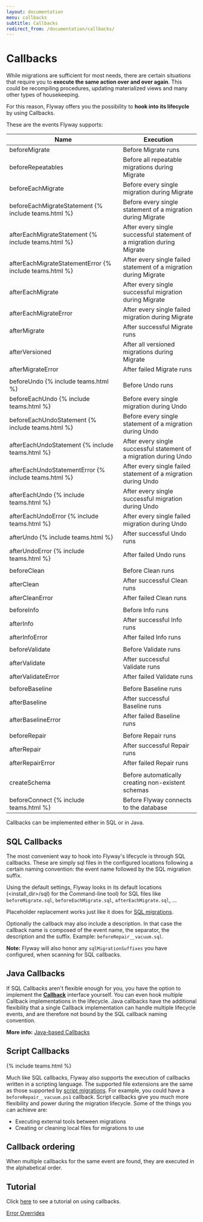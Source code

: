```yaml
---
layout: documentation
menu: callbacks
subtitle: Callbacks
redirect_from: /documentation/callbacks/
---
```

# Callbacks

While migrations are sufficient for most needs, there are certain situations that require you to <strong>execute the same action
over and over again</strong>. This could be recompiling procedures, updating materialized views and many other types of housekeeping.

For this reason, Flyway offers you the possibility to **hook into its lifecycle** by using Callbacks.

These are the events Flyway supports:
<table class="table table-hover">
    <thead>
    <tr>
        <th><strong>Name</strong></th>
        <th><strong>Execution</strong></th>
    </tr>
    </thead>
    <tbody>
    <tr id="beforeMigrate">
        <td>beforeMigrate</td>
        <td>Before Migrate runs</td>
    </tr>
    <tr id="beforeRepeatables">
        <td>beforeRepeatables</td>
        <td>Before all repeatable migrations during Migrate</td>
    </tr>
    <tr id="beforeEachMigrate">
        <td>beforeEachMigrate</td>
        <td>Before every single migration during Migrate</td>
    </tr>
    <tr id="beforeEachMigrateStatement">
        <td>beforeEachMigrateStatement {% include teams.html %}</td>
        <td>Before every single statement of a migration during Migrate</td>
    </tr>
    <tr id="afterEachMigrateStatement">
        <td>afterEachMigrateStatement {% include teams.html %}</td>
        <td>After every single successful statement of a migration during Migrate</td>
    </tr>
    <tr id="afterEachMigrateStatementError">
        <td>afterEachMigrateStatementError {% include teams.html %}</td>
        <td>After every single failed statement of a migration during Migrate</td>
    </tr>
    <tr id="afterEachMigrate">
        <td>afterEachMigrate</td>
        <td>After every single successful migration during Migrate</td>
    </tr>
    <tr id="afterEachMigrateError">
        <td>afterEachMigrateError</td>
        <td>After every single failed migration during Migrate</td>
    </tr>
    <tr id="afterMigrate">
        <td>afterMigrate</td>
        <td>After successful Migrate runs</td>
    </tr>
    <tr id="afterVersioned">
        <td>afterVersioned</td>
        <td>After all versioned migrations during Migrate</td>
    </tr>
    <tr id="afterMigrateError">
        <td>afterMigrateError</td>
        <td>After failed Migrate runs</td>
    </tr>
    <tr><td></td><td></td></tr>
    <tr id="beforeUndo">
        <td>beforeUndo {% include teams.html %}</td>
        <td>Before Undo runs</td>
    </tr>
    <tr id="beforeEachUndo">
        <td>beforeEachUndo {% include teams.html %}</td>
        <td>Before every single migration during Undo</td>
    </tr>
    <tr id="beforeEachUndoStatement">
        <td>beforeEachUndoStatement {% include teams.html %}</td>
        <td>Before every single statement of a migration during Undo</td>
    </tr>
    <tr id="afterEachUndoStatement">
        <td>afterEachUndoStatement {% include teams.html %}</td>
        <td>After every single successful statement of a migration during Undo</td>
    </tr>
    <tr id="afterEachUndoStatementError">
        <td>afterEachUndoStatementError {% include teams.html %}</td>
        <td>After every single failed statement of a migration during Undo</td>
    </tr>
    <tr id="afterEachUndo">
        <td>afterEachUndo {% include teams.html %}</td>
        <td>After every single successful migration during Undo</td>
    </tr>
    <tr id="afterEachUndoError">
        <td>afterEachUndoError {% include teams.html %}</td>
        <td>After every single failed migration during Undo</td>
    </tr>
    <tr id="afterUndo">
        <td>afterUndo {% include teams.html %}</td>
        <td>After successful Undo runs</td>
    </tr>
    <tr id="afterUndoError">
        <td>afterUndoError {% include teams.html %}</td>
        <td>After failed Undo runs</td>
    </tr>
    <tr><td></td><td></td></tr>
    <tr id="beforeClean">
        <td>beforeClean</td>
        <td>Before Clean runs</td>
    </tr>
    <tr id="afterClean">
        <td>afterClean</td>
        <td>After successful Clean runs</td>
    </tr>
    <tr id="afterCleanError">
        <td>afterCleanError</td>
        <td>After failed Clean runs</td>
    </tr>
    <tr><td></td><td></td></tr>
    <tr id="beforeInfo">
        <td>beforeInfo</td>
        <td>Before Info runs</td>
    </tr>
    <tr id="afterInfo">
        <td>afterInfo</td>
        <td>After successful Info runs</td>
    </tr>
    <tr id="afterInfoError">
        <td>afterInfoError</td>
        <td>After failed Info runs</td>
    </tr>
    <tr><td></td><td></td></tr>
    <tr id="beforeValidate">
        <td>beforeValidate</td>
        <td>Before Validate runs</td>
    </tr>
    <tr id="afterValidate">
        <td>afterValidate</td>
        <td>After successful Validate runs</td>
    </tr>
    <tr id="afterValidateError">
        <td>afterValidateError</td>
        <td>After failed Validate runs</td>
    </tr>
    <tr><td></td><td></td></tr>
    <tr id="beforeBaseline">
        <td>beforeBaseline</td>
        <td>Before Baseline runs</td>
    </tr>
    <tr id="afterBaseline">
        <td>afterBaseline</td>
        <td>After successful Baseline runs</td>
    </tr>
    <tr id="afterBaselineError">
        <td>afterBaselineError</td>
        <td>After failed Baseline runs</td>
    </tr>
    <tr><td></td><td></td></tr>
    <tr id="beforeRepair">
        <td>beforeRepair</td>
        <td>Before Repair runs</td>
    </tr>
    <tr id="afterRepair">
        <td>afterRepair</td>
        <td>After successful Repair runs</td>
    </tr>
    <tr id="afterRepairError">
        <td>afterRepairError</td>
        <td>After failed Repair runs</td>
    </tr>
    <tr><td></td><td></td></tr>
    <tr id="createSchema">
        <td>createSchema</td>
        <td>Before automatically creating non-existent schemas</td>
    </tr>
    <tr id="beforeConnect">
        <td>beforeConnect {% include teams.html %}</td>
        <td>Before Flyway connects to the database</td>
    </tr>
    </tbody>
</table>

Callbacks can be implemented either in SQL or in Java.

## SQL Callbacks

The most convenient way to hook into Flyway's lifecycle is through SQL callbacks. These are simply sql files
in the configured locations following a certain naming convention: the event name followed by the SQL migration suffix.

Using the default settings, Flyway looks in its default locations (&lt;install_dir&gt;/sql) for the Command-line tool)
for SQL files like `beforeMigrate.sql`, `beforeEachMigrate.sql`, `afterEachMigrate.sql`, ...

Placeholder replacement works just like it does for <a href="/documentation/concepts/migrations#sql-based-migrations">SQL migrations</a>.

Optionally the callback may also include a description. In that case the callback name is composed of the event name,
the separator, the description and the suffix. Example: `beforeRepair__vacuum.sql`.

**Note:** Flyway will also honor any `sqlMigrationSuffixes` you have configured, when scanning for SQL callbacks.

## Java Callbacks

If SQL Callbacks aren't flexible enough for you, you have the option to implement the
[**Callback**](/documentation/usage/api/javadoc/org/flywaydb/core/api/callback/Callback)
interface yourself. You can even hook multiple Callback implementations in the lifecycle. Java callbacks have the
additional flexibility that a single Callback implementation can handle multiple lifecycle events, and are
therefore not bound by the SQL callback naming convention.

**More info:** [Java-based Callbacks](/documentation/usage/api/hooks#callsbacks)

## Script Callbacks
{% include teams.html %}

Much like SQL callbacks, Flyway also supports the execution of callbacks written in a scripting language. The supported file extensions are the same as those supported by [script migrations](/documentation/concepts/migrations#script-migrations). For example, you could have a `beforeRepair__vacuum.ps1` callback. Script callbacks give you much more flexibility and power during the migration lifecycle. Some of the things you can achieve are:

- Executing external tools between migrations
- Creating or cleaning local files for migrations to use

## Callback ordering

When multiple callbacks for the same event are found, they are executed in the alphabetical order.

## Tutorial

Click [here](/documentation/getstarted/advanced/callbacks) to see a tutorial on using callbacks.

<p class="next-steps">
    <a class="btn btn-primary" href="/documentation/concepts/erroroverrides">Error Overrides <i class="fa fa-arrow-right"></i></a>
</p>